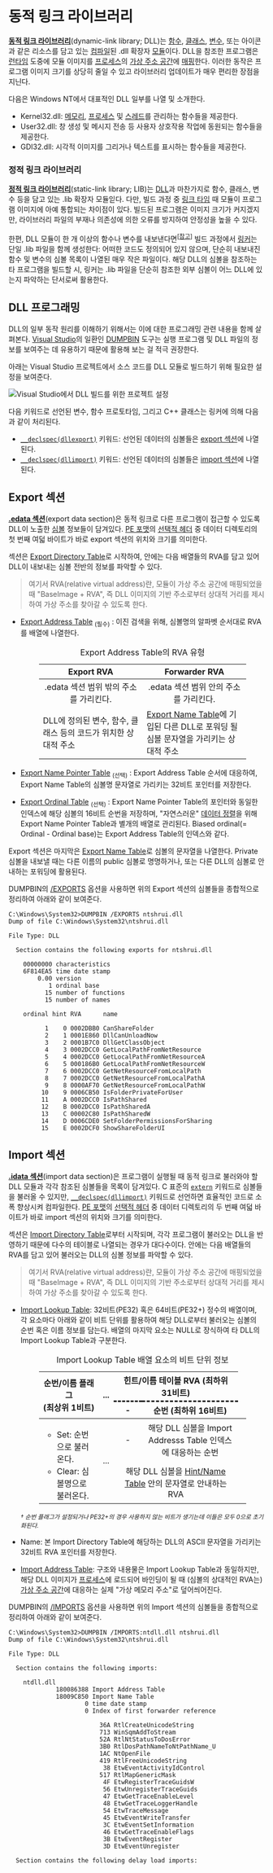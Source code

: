 # 동적 링크 라이브러리
**[동적 링크 라이브러리](https://en.wikipedia.org/wiki/Dynamic-link_library)**(dynamic-link library; DLL)는 [함수](C.md#함수), [클래스](Cpp.md#클래스), [변수](C.md#변수), 또는 아이콘과 같은 리소스를 담고 있는 [컴파일](Programming.md#컴파일러)된 .dll 확장자 [모듈](https://en.wikipedia.org/wiki/Modular_programming)이다. DLL을 참조한 프로그램은 [런타임](https://en.wikipedia.org/wiki/Execution_(computing)#Runtime) 도중에 모듈 이미지를 [프로세스](Process.md)의 [가상 주소 공간](Process.md#가상-주소-공간)에 [매핑](Memory.md#메모리-맵-파일)한다. 이러한 동작은 프로그램 이미지 크기를 상당히 줄일 수 있고 라이브러리 업데이트가 매우 편리한 장점을 지닌다.

다음은 Windows NT에서 대표적인 DLL 일부를 나열 및 소개한다.

* Kernel32.dll: [메모리](Memory.md), [프로세스](Process.md) 및 [스레드](Thread.md)를 관리하는 함수들을 제공한다.
* User32.dll: 창 생성 및 메시지 전송 등 사용자 상호작용 작업에 동원되는 함수들을 제공한다.
* GDI32.dll: 시각적 이미지를 그리거나 텍스트를 표시하는 함수들을 제공한다.

### 정적 링크 라이브러리
**[정적 링크 라이브러리](https://en.wikipedia.org/wiki/Static_library)**(static-link library; LIB)는 [DLL](#동적-링크-라이브러리)과 마찬가지로 함수, 클래스, 변수 등을 담고 있는 .lib 확장자 모듈읻다. 다만, 빌드 과정 중 [링크 타임](Programming.md#링커) 때 모듈이 프로그램 이미지에 아예 통합되는 차이점이 있다. 빌드된 프로그램은 이미지 크기가 커지겠지만, 라이브러리 파일의 부재나 의존성에 의한 오류를 방지하여 안정성을 높을 수 있다.

한편, DLL 모듈이 한 개 이상의 함수나 변수를 내보낸다면<sup>[[참고](https://learn.microsoft.com/cpp/build/exporting-from-a-dll)]</sup> 빌드 과정에서 [링커](Programming.md#링커)는 단일 .lib 파일을 함께 생성한다: 어떠한 코드도 정의되어 있지 않으며, 단순히 내보내진 함수 및 변수의 심볼 목록이 나열된 매우 작은 파일이다. 해당 DLL의 심볼을 참조하는 타 프로그램을 빌드할 시, 링커는 .lib 파일을 단순히 참조한 외부 심볼이 어느 DLL에 있는지 파악하는 단서로써 활용한다.

## DLL 프로그래밍
DLL의 일부 동작 원리를 이해하기 위해서는 이에 대한 프로그래밍 관련 내용을 함께 살펴본다. [Visual Studio](https://visualstudio.microsoft.com/)의 일환인 [DUMPBIN](https://learn.microsoft.com/cpp/build/reference/dumpbin-reference) 도구는 실행 프로그램 및 DLL 파일의 정보를 보여주는 데 유용하기 때문에 활용해 보는 걸 적극 권장한다.

아래는 Visual Studio 프로젝트에서 소스 코드를 DLL 모듈로 빌드하기 위해 필요한 설정을 보여준다.

![Visual Studio에서 DLL 빌드를 위한 프로젝트 설정](./images/visual_studio_library.png)

다음 키워드로 선언된 변수, 함수 프로토타임, 그리고 C++ 클래스는 링커에 의해 다음과 같이 처리된다.

* [`__declspec(dllexport)`](https://learn.microsoft.com/cpp/build/exporting-from-a-dll-using-declspec-dllexport) 키워드: 선언된 데이터의 심볼들은 [export 섹션](#export-섹션)에 나열된다.
* [`__declspec(dllimport)`](https://learn.microsoft.com/cpp/build/importing-into-an-application-using-declspec-dllimport) 키워드: 선언된 데이터의 심볼들은 [import 섹션](#import-섹션)에 나열된다.

## Export 섹션
**[.edata 섹션](https://learn.microsoft.com/windows/win32/debug/pe-format#the-edata-section-image-only)**(export data section)은 동적 링크로 다른 프로그램이 접근할 수 있도록 DLL이 노출한 [심볼](Symbol.md) 정보들이 담겨있다. [PE 포맷](https://learn.microsoft.com/windows/win32/debug/pe-format)의 [선택적 헤더](https://learn.microsoft.com/windows/win32/debug/pe-format#optional-header-image-only) 중 데이터 디렉토리의 첫 번째 여덟 바이트가 바로 export 섹션의 위치와 크기를 의미한다.

섹션은 [Export Directory Table](https://learn.microsoft.com/windows/win32/debug/pe-format#export-directory-table)로 시작하여, 안에는 다음 배열들의 RVA를 담고 있어 DLL이 내보내는 심볼 전반의 정보를 파악할 수 있다.

> 여기서 RVA(relative virtual address)란, 모듈이 가상 주소 공간에 매핑되었을 때 "BaseImage + RVA", 즉 DLL 이미지의 기반 주소로부터 상대적 거리를 제시하여 가상 주소를 찾아갈 수 있도록 한다.

* [Export Address Table](https://learn.microsoft.com/windows/win32/debug/pe-format#export-address-table) <sub>(필수)</sub> : 이진 검색을 위해, 심볼명의 알파벳 순서대로 RVA를 배열에 나열한다.

    <table style="table-layout: fixed; width: 85%; margin-left: auto; margin-right: auto;"><caption style="caption-side: top;">Export Address Table의 RVA<sup></sup> 유형</caption><colgroup><col style="width: 50%;"/><col style="width: 50%;"/></colgroup><thead><tr><th style="text-align: center;">Export RVA</th><th style="text-align: center;">Forwarder RVA</th></tr></thead><tbody><tr style="text-align: center;"><td>.edata 섹션 범위 밖의 주소를 가리킨다.</td><td>.edata 섹션 범위 안의 주소를 가리킨다.</td></tr><tr><td>DLL에 정의된 변수, 함수, 클래스 등의 코드가 위치한 상대적 주소</td><td><a href="https://learn.microsoft.com/windows/win32/debug/pe-format#export-name-table">Export Name Table</a>에 기입된 다른 DLL로 포워딩 될 심볼 문자열을 가리키는 상대적 주소</td></tr></tbody></table>

* [Export Name Pointer Table](https://learn.microsoft.com/windows/win32/debug/pe-format#export-name-pointer-table) <sub>(선택)</sub> : Export Address Table 순서에 대응하여, Export Name Table의 심볼명 문자열로 가리키는 32비트 포인터를 저장한다.
* [Export Ordinal Table](https://learn.microsoft.com/windows/win32/debug/pe-format#export-ordinal-table) <sub>(선택)</sub> : Export Name Pointer Table의 포인터와 동일한 인덱스에 해당 심볼의 16비트 순번을 저장하며, "자연스러운" [데이터 정렬](Memory.md#데이터-정렬)을 위해 Export Name Pointer Table과 별개의 배열로 관리된다. Biased ordinal(= Ordinal - Ordinal base)는 Export Address Table의 인덱스와 같다.

Export 섹션은 마지막은 [Export Name Table](https://learn.microsoft.com/windows/win32/debug/pe-format#export-name-table)로 심볼의 문자열을 나열한다. Private 심볼을 내보낼 때는 다른 이름의 public 심볼로 명명하거나, 또는 다른 DLL의 심볼로 안내하는 포워딩에 활용된다.

DUMPBIN의 [/EXPORTS](https://learn.microsoft.com/cpp/build/reference/dash-exports) 옵션을 사용하면 위의 Export 섹션의 심볼들을 종합적으로 정리하여 아래와 같이 보여준다.

```
C:\Windows\System32>DUMPBIN /EXPORTS ntshrui.dll
Dump of file C:\Windows\System32\ntshrui.dll

File Type: DLL

  Section contains the following exports for ntshrui.dll

    00000000 characteristics
    6F814EA5 time date stamp
        0.00 version
           1 ordinal base
          15 number of functions
          15 number of names

    ordinal hint RVA      name

          1    0 0002DBB0 CanShareFolder
          2    1 0001E860 DllCanUnloadNow
          3    2 0001B7C0 DllGetClassObject
          4    3 0002DCC0 GetLocalPathFromNetResource
          5    4 0002DCC0 GetLocalPathFromNetResourceA
          6    5 000186B0 GetLocalPathFromNetResourceW
          7    6 0002DCC0 GetNetResourceFromLocalPath
          8    7 0002DCC0 GetNetResourceFromLocalPathA
          9    8 0000AF70 GetNetResourceFromLocalPathW
         10    9 0006CB50 IsFolderPrivateForUser
         11    A 0002DCC0 IsPathShared
         12    B 0002DCC0 IsPathSharedA
         13    C 00002C80 IsPathSharedW
         14    D 0006CDE0 SetFolderPermissionsForSharing
         15    E 0002DCF0 ShowShareFolderUI
```

## Import 섹션
**[.idata 섹션](https://learn.microsoft.com/windows/win32/debug/pe-format#the-idata-section)**(import data section)은 프로그램이 실행될 때 동적 링크로 불러와야 할 DLL 모듈과 각각 참조된 심볼들을 목록이 담겨있다. C 표준의 [`extern`](C.md#변수) 키워드로 심볼들을 불러올 수 있지만, [`__declspec(dllimport)`](https://learn.microsoft.com/cpp/build/importing-into-an-application-using-declspec-dllimport) 키워드로 선언하면 효율적인 코드로 소폭 향상시켜 컴파일한다. [PE 포맷](https://learn.microsoft.com/windows/win32/debug/pe-format)의 [선택적 헤더](https://learn.microsoft.com/windows/win32/debug/pe-format#optional-header-image-only) 중 데이터 디렉토리의 두 번째 여덟 바이트가 바로 import 섹션의 위치와 크기를 의미한다.

섹션은 [Import Directory Table](https://learn.microsoft.com/windows/win32/debug/pe-format#import-directory-table)로부터 시작되며, 각각 프로그램이 불러오는 DLL을 반영하기 때문에 다수의 테이블로 나열되는 경우가 대다수이다. 안에는 다음 배열들의 RVA를 담고 있어 불러오는 DLL의 심볼 정보를 파악할 수 있다.

> 여기서 RVA(relative virtual address)란, 모듈이 가상 주소 공간에 매핑되었을 때 "BaseImage + RVA", 즉 DLL 이미지의 기반 주소로부터 상대적 거리를 제시하여 가상 주소를 찾아갈 수 있도록 한다.

* [Import Lookup Table](https://learn.microsoft.com/windows/win32/debug/pe-format#import-lookup-table): 32비트(PE32) 혹은 64비트(PE32+) 정수의 배열이며, 각 요소마다 아래와 같이 비트 단위를 활용하여 해당 DLL로부터 불러오는 심볼의 순번 혹은 이름 정보를 담는다. 배열의 마지막 요소는 NULL로 장식하여 타 DLL의 Import Lookup Table과 구분한다.

    <table style="table-layout: fixed; width: 85%; margin-left: auto; margin-right: auto;"><caption style="caption-side: top;">Import Lookup Table 배열 요소의 비트 단위 정보</caption><colgroup><col style="width: 30%;"/><col style="width: 5%;"/><col style="width: 15%;"/><col style="width: 50%;"/></colgroup><thead><tr><th rowspan="2" style="text-align: center;">순번/이름 플래그<br/>(최상위 1비트)</th><th rowspan="2">...</th><th colspan="2" style="text-align: center; border-bottom-style: dashed;">힌트/이름 테이블 RVA (최하위 31비트)</th></tr><tr><th style="text-align: center;">-</th><th style="text-align: center;">순번 (최하위 16비트)</th></tr></thead><tbody><tr><td rowspan="2"><ul><li>Set: 순번으로 불러온다.</li><li>Clear: 심볼명으로 불러온다.</li></ul></td><td rowspan="2">...</td><td style="text-align: center;">-</td><td style="text-align: center;">해당 DLL 심볼을 Import Addresss Table 인덱스에 대응하는 순번<td></tr><tr><td colspan="2" style="text-align: center;">해당 DLL 심볼을 <a href="https://learn.microsoft.com/windows/win32/debug/pe-format#hintname-table">Hint/Name Table</a> 안의 문자열로 안내하는 RVA</td></tr></tbody></table>

    <sup>_† 순번 플래그가 설정되거나 PE32+의 경우 사용하지 않는 비트가 생기는데 이들은 모두 0으로 초기화된다._</sup>

* Name: 본 Import Directory Table에 해당하는 DLL의 ASCII 문자열을 가리키는 32비트 RVA 포인터를 저장한다.
* [Import Address Table](https://learn.microsoft.com/windows/win32/debug/pe-format#import-address-table): 구조와 내용물은 Import Lookup Table과 동일하지만, 해당 DLL 이미지가 [프로세스](Process.md)에 로드되어 바인딩이 될 때 (심볼의 상대적인 RVA는) [가상 주소 공간](Process.md#가상-주소-공간)에 대응하는 실제 "가상 메모리 주소"로 덮어씌어진다.

DUMPBIN의 [/IMPORTS](https://learn.microsoft.com/cpp/build/reference/dash-exports) 옵션을 사용하면 위의 Import 섹션의 심볼들을 종합적으로 정리하여 아래와 같이 보여준다.

```
C:\Windows\System32>DUMPBIN /IMPORTS:ntdll.dll ntshrui.dll
Dump of file C:\Windows\System32\ntshrui.dll

File Type: DLL

  Section contains the following imports:

    ntdll.dll
             180086388 Import Address Table
             18009C850 Import Name Table
                     0 time date stamp
                     0 Index of first forwarder reference

                         36A RtlCreateUnicodeString
                         713 WinSqmAddToStream
                         52A RtlNtStatusToDosError
                         3B0 RtlDosPathNameToNtPathName_U
                         1AC NtOpenFile
                         419 RtlFreeUnicodeString
                          38 EtwEventActivityIdControl
                         517 RtlMapGenericMask
                          4F EtwRegisterTraceGuidsW
                          56 EtwUnregisterTraceGuids
                          47 EtwGetTraceEnableLevel
                          48 EtwGetTraceLoggerHandle
                          54 EtwTraceMessage
                          45 EtwEventWriteTransfer
                          3C EtwEventSetInformation
                          46 EtwGetTraceEnableFlags
                          3B EtwEventRegister
                          3D EtwEventUnregister

  Section contains the following delay load imports:
```
